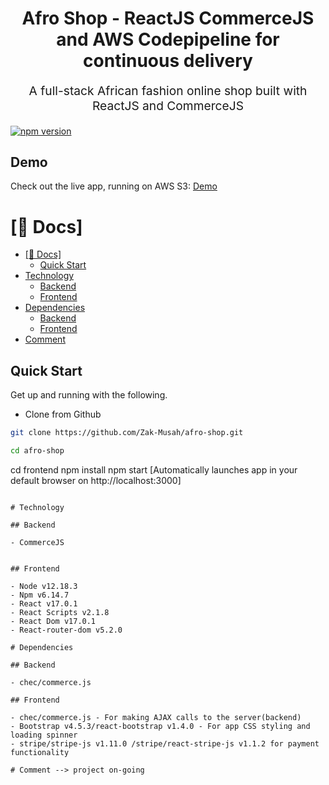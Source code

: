 <p align="center" style="color: #343a40">
  <h1 align="center">Afro Shop - ReactJS CommerceJS and AWS Codepipeline for continuous delivery</h1>
</p>
<p align="center" style="font-size: 1.2rem;">A full-stack African fashion online shop built with ReactJS and CommerceJS</p>

[![npm version](https://badge.fury.io/js/react.svg)](https://badge.fury.io/js/react)

## Demo

Check out the live app, running on AWS S3:
[Demo](https://aws-codepipeline-afro-shop.s3.eu-central-1.amazonaws.com/index.html)

# [📖 Docs]

- [[📖 Docs]](#-docs)
  - [Quick Start](#quick-start)
- [Technology](#technology)
  - [Backend](#backend)
  - [Frontend](#frontend)
- [Dependencies](#dependencies)
  - [Backend](#backend-1)
  - [Frontend](#frontend-1)
- [Comment](#comment)

## Quick Start

Get up and running with the following.

- Clone from Github

```bash
git clone https://github.com/Zak-Musah/afro-shop.git

cd afro-shop

```

cd frontend
npm install
npm start [Automatically launches app in your default browser on http://localhost:3000]

```

# Technology

## Backend

- CommerceJS


## Frontend

- Node v12.18.3
- Npm v6.14.7
- React v17.0.1
- React Scripts v2.1.8
- React Dom v17.0.1
- React-router-dom v5.2.0

# Dependencies

## Backend

- chec/commerce.js

## Frontend

- chec/commerce.js - For making AJAX calls to the server(backend)
- Bootstrap v4.5.3/react-bootstrap v1.4.0 - For app CSS styling and loading spinner
- stripe/stripe-js v1.11.0 /stripe/react-stripe-js v1.1.2 for payment functionality

# Comment --> project on-going

```
